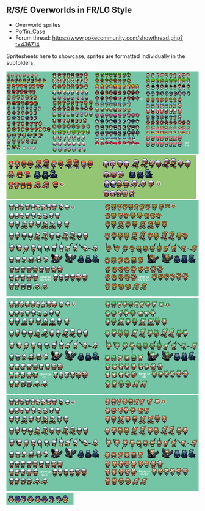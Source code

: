 ## R/S/E Overworlds in FR/LG Style
- Overworld sprites
- Poffin_Case
- Forum thread: https://www.pokecommunity.com/showthread.php?t=436714

Spritesheets here to showcase, sprites are formatted individually in the subfolders.

![rsetofrlgfull.png](rsetofrlgfull.png)
![extraredleaf.png](extraredleaf.png)
![rseplayeroras.png](rseplayeroras.png)
![rseplayeremerald.png](rseplayeremerald.png)
![rseplayer.png](rseplayer.png)
![moms.png](moms.png)
